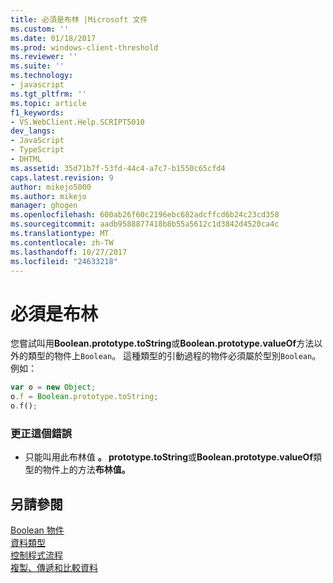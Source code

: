 ```yaml
---
title: 必須是布林 |Microsoft 文件
ms.custom: ''
ms.date: 01/18/2017
ms.prod: windows-client-threshold
ms.reviewer: ''
ms.suite: ''
ms.technology:
- javascript
ms.tgt_pltfrm: ''
ms.topic: article
f1_keywords:
- VS.WebClient.Help.SCRIPT5010
dev_langs:
- JavaScript
- TypeScript
- DHTML
ms.assetid: 35d71b7f-53fd-44c4-a7c7-b1550c65cfd4
caps.latest.revision: 9
author: mikejo5000
ms.author: mikejo
manager: ghogen
ms.openlocfilehash: 600ab26f60c2196ebc682adcffcd6b24c23cd358
ms.sourcegitcommit: aadb9588877418b8b55a5612c1d3842d4520ca4c
ms.translationtype: MT
ms.contentlocale: zh-TW
ms.lasthandoff: 10/27/2017
ms.locfileid: "24633218"
---
```

# <a name="boolean-expected"></a>必須是布林
您嘗試叫用**Boolean.prototype.toString**或**Boolean.prototype.valueOf**方法以外的類型的物件上`Boolean`。 這種類型的引動過程的物件必須屬於型別`Boolean`。 例如：  
  
```JavaScript  
var o = new Object;  
o.f = Boolean.prototype.toString;  
o.f();  
```  
  
### <a name="to-correct-this-error"></a>更正這個錯誤  
  
-   只能叫用此布林值 **。 prototype.toString**或**Boolean.prototype.valueOf**類型的物件上的方法**布林值。**  
  
## <a name="see-also"></a>另請參閱  
 [Boolean 物件](../../javascript/reference/boolean-object-javascript.md)   
 [資料類型](../../javascript/data-types-javascript.md)   
 [控制程式流程](../../javascript/controlling-program-flow-javascript.md)   
 [複製、傳遞和比較資料](../../javascript/advanced/copying-passing-and-comparing-data-javascript.md)